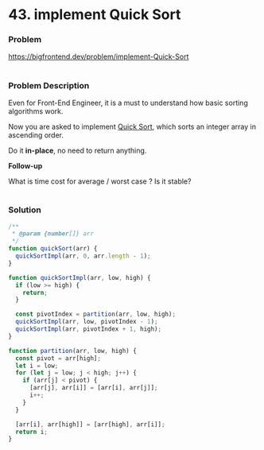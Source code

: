 # 43. implement Quick Sort

### Problem

https://bigfrontend.dev/problem/implement-Quick-Sort

#

### Problem Description

Even for Front-End Engineer, it is a must to understand how basic sorting algorithms work.

Now you are asked to implement [Quick Sort](https://en.wikipedia.org/wiki/Quicksort), which sorts an integer array in ascending order.

Do it **in-place**, no need to return anything.

**Follow-up**

What is time cost for average / worst case ? Is it stable?

#

### Solution

```js
/**
 * @param {number[]} arr
 */
function quickSort(arr) {
  quickSortImpl(arr, 0, arr.length - 1);
}

function quickSortImpl(arr, low, high) {
  if (low >= high) {
    return;
  }

  const pivotIndex = partition(arr, low, high);
  quickSortImpl(arr, low, pivotIndex - 1);
  quickSortImpl(arr, pivotIndex + 1, high);
}

function partition(arr, low, high) {
  const pivot = arr[high];
  let i = low;
  for (let j = low; j < high; j++) {
    if (arr[j] < pivot) {
      [arr[j], arr[i]] = [arr[i], arr[j]];
      i++;
    }
  }

  [arr[i], arr[high]] = [arr[high], arr[i]];
  return i;
}
```
